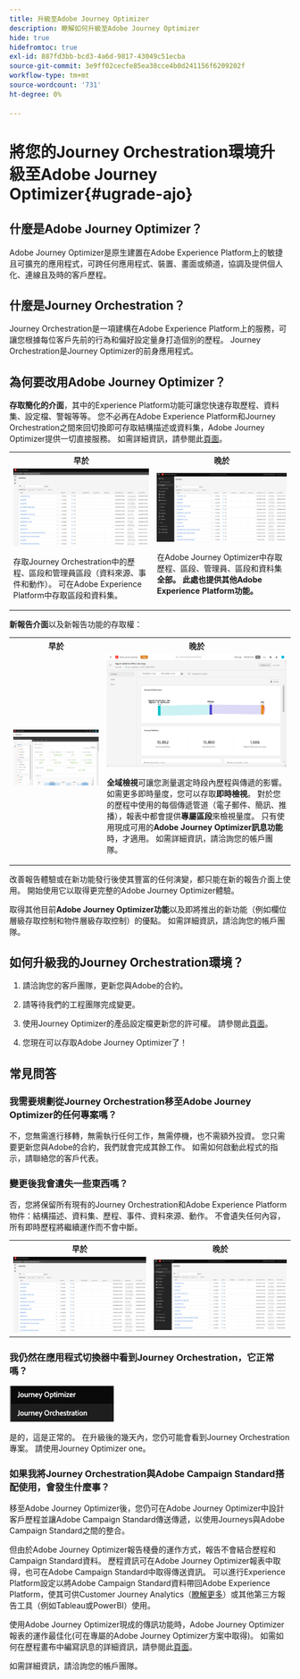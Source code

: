```yaml
---
title: 升級至Adobe Journey Optimizer
description: 瞭解如何升級至Adobe Journey Optimizer
hide: true
hidefromtoc: true
exl-id: 887fd3bb-bcd3-4a6d-9817-43049c51ecba
source-git-commit: 3e9ff02cecfe85ea38cce4b0d241156f6209202f
workflow-type: tm+mt
source-wordcount: '731'
ht-degree: 0%

---
```


# 將您的Journey Orchestration環境升級至Adobe Journey Optimizer{#ugrade-ajo}

## 什麼是Adobe Journey Optimizer？

Adobe Journey Optimizer是原生建置在Adobe Experience Platform上的敏捷且可擴充的應用程式，可跨任何應用程式、裝置、畫面或頻道，協調及提供個人化、連線且及時的客戶歷程&#x200B;。

## 什麼是Journey Orchestration？

Journey Orchestration是一項建構在Adobe Experience Platform上的服務，可讓您根據每位客戶先前的行為和偏好設定量身打造個別的歷程。 Journey Orchestration是Journey Optimizer的前身應用程式。

## 為何要改用Adobe Journey Optimizer？

**存取簡化的介面**，其中的Experience Platform功能可讓您快速存取歷程、資料集、設定檔、警報等等。 您不必再在Adobe Experience Platform和Journey Orchestration之間來回切換即可存取結構描述或資料集，Adobe Journey Optimizer提供一切直接服務。 如需詳細資訊，請參閱此[頁面](https://experienceleague.adobe.com/docs/journey-optimizer/using/get-started/user-interface.html?lang=zh-Hant)。

<table>
<tr>
<th>早於</th>
<th>晚於</th>
</tr>
<tr>
<td><img src="../assets/migration-ajo-1.png"><p>存取Journey Orchestration中的歷程、區段和管理員區段（資料來源、事件和動作）。 可在Adobe Experience Platform中存取區段和資料集。 </p></td>
<td><img src="../assets/migration-ajo-2.png"><p>在Adobe Journey Optimizer</strong>中存取歷程、區段、管理員、區段和資料集<strong>全部。 <strong>此處也提供其他Adobe Experience Platform功能</strong>。</p></td>
</tr>
</table>

**新報告介面**&#x200B;以及新報告功能的存取權：

<table>
<tr>
<th>早於</th>
<th>晚於</th>
</tr>
<tr>
<td><img src="../assets/migration-ajo-5.png"></td>
<td><img src="../assets/migration-ajo-6.png"><p><strong>全域檢視</strong>可讓您測量選定時段內歷程與傳遞的影響。 如需更多即時量度，您可以存取<strong>即時檢視</strong>。 對於您的歷程中使用的每個傳遞管道（電子郵件、簡訊、推播），報表中都會提供<strong>專屬區段</strong>來檢視量度。 只有使用現成可用的<strong>Adobe Journey Optimizer訊息功能</strong>時，才適用。 如需詳細資訊，請洽詢您的帳戶團隊。</p></td>
</tr>
</table>

改善報告體驗或在新功能發行後使其豐富的任何演變，都只能在新的報告介面上使用。 開始使用它以取得更完整的Adobe Journey Optimizer體驗。

取得其他目前&#x200B;**Adobe Journey Optimizer功能**&#x200B;以及即將推出的新功能（例如欄位層級存取控制和物件層級存取控制）的優點。 如需詳細資訊，請洽詢您的帳戶團隊。

## 如何升級我的Journey Orchestration環境？

1. 請洽詢您的客戶團隊，更新您與Adobe的合約。

1. 請等待我們的工程團隊完成變更。

1. 使用Journey Optimizer的產品設定檔更新您的許可權。 請參閱此[頁面](https://experienceleague.adobe.com/docs/journey-optimizer/using/administration/ootb-product-profiles.html?lang=zh-Hant)。

1. 您現在可以存取Adobe Journey Optimizer了！

## 常見問答

### 我需要規劃從Journey Orchestration移至Adobe Journey Optimizer的任何專案嗎？

不，您無需進行移轉，無需執行任何工作，無需停機，也不需額外投資。 您只需要更新您與Adobe的合約，我們就會完成其餘工作。 如需如何啟動此程式的指示，請聯絡您的客戶代表。

### 變更後我會遺失一些東西嗎？

否，您將保留所有現有的Journey Orchestration和Adobe Experience Platform物件：結構描述、資料集、歷程、事件、資料來源、動作。 不會遺失任何內容，所有即時歷程將繼續運作而不會中斷。

<table>
<tr>
<th>早於</th>
<th>晚於</th>
</tr>
<tr>
<td><img src="../assets/migration-ajo-7.png"></td>
<td><img src="../assets/migration-ajo-8.png"></td>
</tr>
</table>

### 我仍然在應用程式切換器中看到Journey Orchestration，它正常嗎？

![](../assets/migration-ajo-9.png)

是的，這是正常的。 在升級後的幾天內，您仍可能會看到Journey Orchestration專案。 請使用Journey Optimizer one。

### 如果我將Journey Orchestration與Adobe Campaign Standard搭配使用，會發生什麼事？

移至Adobe Journey Optimizer後，您仍可在Adobe Journey Optimizer中設計客戶歷程並讓Adobe Campaign Standard傳送傳遞，以使用Journeys與Adobe Campaign Standard之間的整合。

但由於Adobe Journey Optimizer報告棧疊的運作方式，報告不會結合歷程和Campaign Standard資料。 歷程資訊可在Adobe Journey Optimizer報表中取得，也可在Adobe Campaign Standard中取得傳送資訊。 可以進行Experience Platform設定以將Adobe Campaign Standard資料帶回Adobe Experience Platform，使其可供Customer Journey Analytics（[瞭解更多](https://business.adobe.com/products/experience-platform/customer-journey-analytics.html)）或其他第三方報告工具（例如Tableau或PowerBI）使用。

使用Adobe Journey Optimizer現成的傳訊功能時，Adobe Journey Optimizer報表的運作最佳化(可在專屬的Adobe Journey Optimizer方案中取得)。 如需如何在歷程畫布中編寫訊息的詳細資訊，請參閱此[頁面](https://experienceleague.adobe.com/docs/journey-optimizer/using/messages/messages-in-journeys.html?lang=zh-Hant)。

如需詳細資訊，請洽詢您的帳戶團隊。
